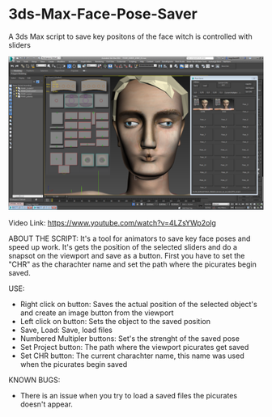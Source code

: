 # 3ds-Max-Face-Pose-Saver
A 3ds Max script to save key positons of the face witch is controlled with sliders

![ScreenShot](https://github.com/Bredm1/3ds-Max-Face-Pose-Saver/blob/master/FPS.png)

Video Link: https://www.youtube.com/watch?v=4LZsYWp2olg

ABOUT THE SCRIPT:
It's a tool for animators to save key face poses and speed up work. It's gets the position of the selected sliders and do a snapsot on the viewport and save as a button. First you have to set the "CHR" as the charachter name and set the path where the picurates begin saved.

USE:
 - Right click on button: Saves the actual position of the selected object's and create an image button from the viewport
 - Left click on button: Sets the object to the saved position
 - Save, Load: Save, load files
 - Numbered Multipler buttons: Set's the strenght of the saved pose
 - Set Project button: The path where the viewport picurates get saved
 - Set CHR button: The current charachter name, this name was used when the picurates begin saved
 
KNOWN BUGS:
 - There is an issue when you try to load a saved files the picurates doesn't appear.
